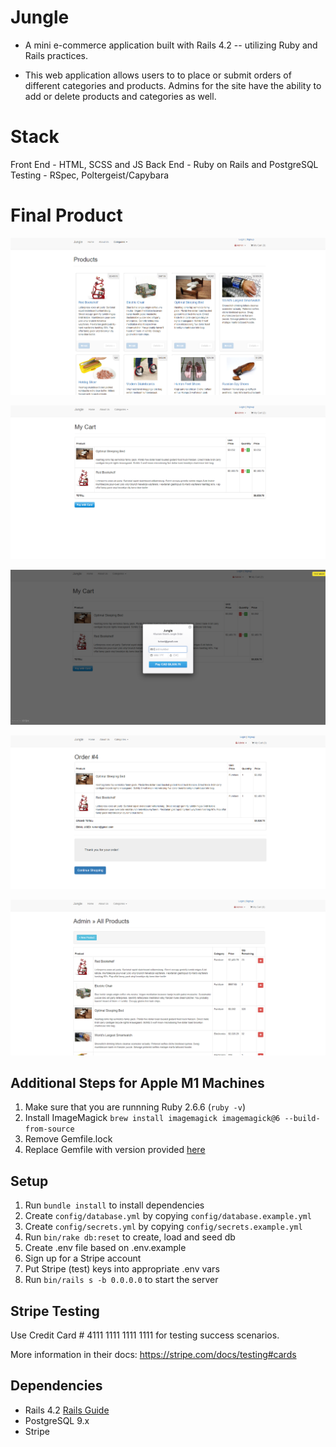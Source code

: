 # Jungle

- A mini e-commerce application built with Rails 4.2 -- utilizing Ruby and Rails practices. 

 - This web application allows users to to place or submit orders of different categories and products. Admins for the site have the ability to add or delete products and categories as well.

# Stack

Front End - HTML, SCSS and JS
Back End -  Ruby on Rails and PostgreSQL
Testing - RSpec, Poltergeist/Capybara


# Final Product

!["Homepage"](https://github.com/JamesMurphyy/jungle-rails/blob/master/docs/Homepage.PNG)

!["My Cart"](https://github.com/JamesMurphyy/jungle-rails/blob/master/docs/My%20Cart%20Page.PNG)

!["Payment Information"](https://github.com/JamesMurphyy/jungle-rails/blob/master/docs/Payment%20Page.PNG)

!["Confirmed Order"](https://github.com/JamesMurphyy/jungle-rails/blob/master/docs/Confirmed%20Orders%20Page.PNG)

!["Admin Products"](https://github.com/JamesMurphyy/jungle-rails/blob/master/docs/Admin%20All%20Products%20Page.PNG)


## Additional Steps for Apple M1 Machines

1. Make sure that you are runnning Ruby 2.6.6 (`ruby -v`)
1. Install ImageMagick `brew install imagemagick imagemagick@6 --build-from-source`
2. Remove Gemfile.lock
3. Replace Gemfile with version provided [here](https://gist.githubusercontent.com/FrancisBourgouin/831795ae12c4704687a0c2496d91a727/raw/ce8e2104f725f43e56650d404169c7b11c33a5c5/Gemfile)

## Setup

1. Run `bundle install` to install dependencies
2. Create `config/database.yml` by copying `config/database.example.yml`
3. Create `config/secrets.yml` by copying `config/secrets.example.yml`
4. Run `bin/rake db:reset` to create, load and seed db
5. Create .env file based on .env.example
6. Sign up for a Stripe account
7. Put Stripe (test) keys into appropriate .env vars
8. Run `bin/rails s -b 0.0.0.0` to start the server

## Stripe Testing

Use Credit Card # 4111 1111 1111 1111 for testing success scenarios.

More information in their docs: <https://stripe.com/docs/testing#cards>

## Dependencies

* Rails 4.2 [Rails Guide](http://guides.rubyonrails.org/v4.2/)
* PostgreSQL 9.x
* Stripe
